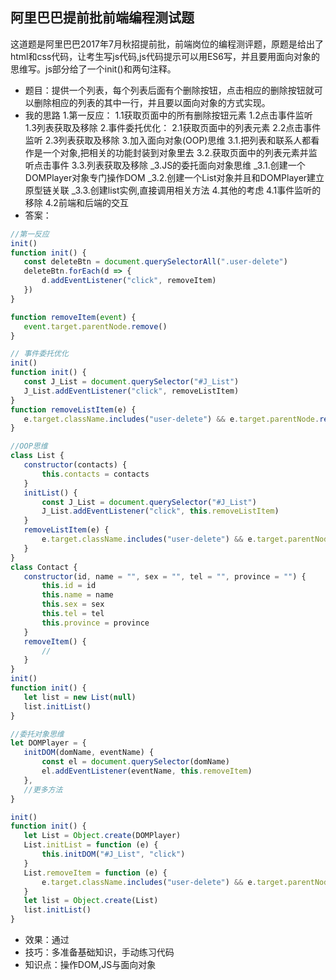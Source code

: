 ## 阿里巴巴提前批前端编程测试题

这道题是阿里巴巴2017年7月秋招提前批，前端岗位的编程测评题，原题是给出了html和css代码，让考生写js代码,js代码提示可以用ES6写，并且要用面向对象的思维写。js部分给了一个init()和两句注释。


* 题目：提供一个列表，每个列表后面有个删除按钮，点击相应的删除按钮就可以删除相应的列表的其中一行，并且要以面向对象的方式实现。
* 我的思路
1.第一反应：
1.1获取页面中的所有删除按钮元素
1.2点击事件监听
1.3列表获取及移除
2.事件委托优化：
2.1获取页面中的列表元素
2.2点击事件监听
2.3列表获取及移除
3.加入面向对象(OOP)思维
3.1.把列表和联系人都看作是一个对象,把相关的功能封装到对象里去
3.2.获取页面中的列表元素并监听点击事件
3.3.列表获取及移除
_3.JS的委托面向对象思维
_3.1.创建一个DOMPlayer对象专门操作DOM
_3.2.创建一个List对象并且和DOMPlayer建立原型链关联
_3.3.创建list实例,直接调用相关方法
4.其他的考虑
4.1事件监听的移除
4.2前端和后端的交互
* 答案：
 ```js
//第一反应
init()
function init() {
    const deleteBtn = document.querySelectorAll(".user-delete")
    deleteBtn.forEach(d => {
        d.addEventListener("click", removeItem)
    })
}

function removeItem(event) {
    event.target.parentNode.remove()
}

// 事件委托优化
init()
function init() {
    const J_List = document.querySelector("#J_List")
    J_List.addEventListener("click", removeListItem)
}
function removeListItem(e) {
    e.target.className.includes("user-delete") && e.target.parentNode.remove()
}

//OOP思维
class List {
    constructor(contacts) {
        this.contacts = contacts
    }
    initList() {
        const J_List = document.querySelector("#J_List")
        J_List.addEventListener("click", this.removeListItem)
    }
    removeListItem(e) {
        e.target.className.includes("user-delete") && e.target.parentNode.remove()
    }
}
class Contact {
    constructor(id, name = "", sex = "", tel = "", province = "") {
        this.id = id
        this.name = name
        this.sex = sex
        this.tel = tel
        this.province = province
    }
    removeItem() {
        //
    }
}
init()
function init() {
    let list = new List(null)
    list.initList()
}

//委托对象思维
let DOMPlayer = {
    initDOM(domName, eventName) {
        const el = document.querySelector(domName)
        el.addEventListener(eventName, this.removeItem)
    },
    //更多方法
}

init()
function init() {
    let List = Object.create(DOMPlayer)
    List.initList = function (e) {
        this.initDOM("#J_List", "click")
    }
    List.removeItem = function (e) {
        e.target.className.includes("user-delete") && e.target.parentNode.remove()
    }
    let list = Object.create(List)
    list.initList()
}
```
* 效果：通过
* 技巧：多准备基础知识，手动练习代码
* 知识点：操作DOM,JS与面向对象

